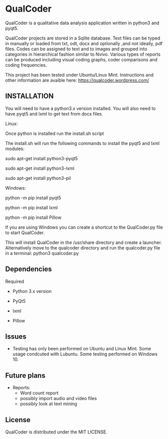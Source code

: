 # QualCoder
QualCoder is a qualitative data analysis application written in python3 and pyqt5.

QualCoder projects are stored in a Sqlite database. Text files can be typed in manually or loaded from txt, odt, docx and optionally ,and not ideally, pdf files. Codes can be assigned to text and to images and grouped into categories in hierarchical fashion similar to Nvivo. Various types of reports can be produced including visual coding graphs, coder comparisons and coding frequencies.

This project has been tested under Ubuntu/Linux Mint.
Instructions and other information are avaible here: https://qualcoder.wordpress.com/

## INSTALLATION
You will need to have a python3.x version installed.
You will also need to have pyqt5 and lxml to get text from docx files.

Linux:

Once python is installed run the install.sh script

The install.sh will run the following commands to install the pyqt5 and lxml modules:

sudo apt-get install python3-pyqt5

sudo apt-get install python3-lxml

sudo apt-get install python3-pil

Windows: 

python -m pip install pyqt5 

python -m pip install lxml

python -m pip install Pillow

If you are using Windows you can create a shortcut to the QualCoder.py file to start QualCoder.


This will install QualCoder in the /usr/share directory and create a launcher. Alternatively move to the qualcoder directory and run the qualcoder.py file in a terminal: python3 qualcoder.py

## Dependencies
Required

* Python 3.x version

* PyQt5

* lxml

* Pillow

## Issues
* Testing has only been performed on Ubuntu and Linux Mint. Some usage condcuted with Lubuntu. Some testing performed on Windows 10.

## Future plans
* Reports:
    * Word count report
    * possibly import audio and video files
    * possibly look at text mining

## License
QualCoder is distributed under the MIT LICENSE.
